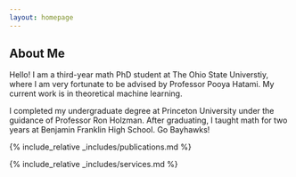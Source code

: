 ```yaml
---
layout: homepage
---
```


## About Me

Hello! I am a third-year math PhD student at The Ohio State Universtiy, where I am very fortunate to be advised by Professor Pooya Hatami. My current work is in theoretical machine learning.

I completed my undergraduate degree at Princeton University under the guidance of Professor Ron Holzman. After graduating, I taught math for two years at Benjamin Franklin High School. Go Bayhawks!

{% include_relative _includes/publications.md %}

{% include_relative _includes/services.md %}
